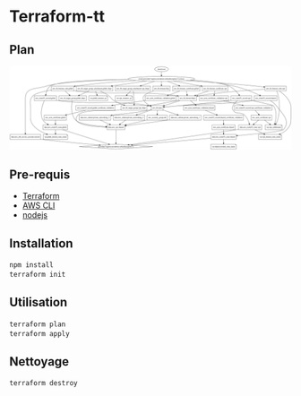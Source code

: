 # Terraform-tt

## Plan

![Description de l'image](plan.dot.svg)

## Pre-requis

- [Terraform](https://www.terraform.io/downloads.html)
- [AWS CLI](https://docs.aws.amazon.com/cli/latest/userguide/install-cliv2.html)
- [nodejs](https://nodejs.org/en/download/)

## Installation

```bash
npm install
terraform init
```

## Utilisation

```bash
terraform plan
terraform apply
```

## Nettoyage

```bash
terraform destroy
```

